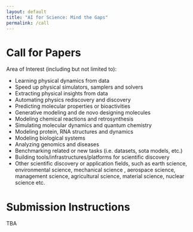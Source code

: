 ```yaml
---
layout: default
title: "AI for Science: Mind the Gaps"
permalink: /call
---
```


# Call for Papers

Area of Interest (including but not limited to):
- Learning physical dynamics from data
- Speed up physical simulators, samplers and solvers
- Extracting physical insights from data
- Automating physics rediscovery and discovery
- Predicting molecular properties or bioactivities
- Generative modeling and de novo designing molecules
- Modeling chemical reactions and retrosynthesis
- Simulating molecular dynamics and quantum chemistry 
- Modeling protein, RNA structures and dynamics
- Modeling biological systems
- Analyzing genomics and diseases
- Benchmarking related or new tasks (i.e. datasets, sota models, etc.)
- Building tools/infrastructures/platforms for scientific discovery 
- Other scientific discovery or application fields, such as earth science, environmental science, mechanical science , aerospace science, management science, agricultural science, material science, nuclear science etc.


# Submission Instructions

TBA
